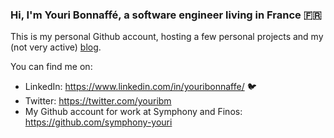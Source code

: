 ### Hi, I'm Youri Bonnaffé, a software engineer living in France 🇫🇷

This is my personal Github account, hosting a few personal projects and my (not very active) [blog](https://youribonnaffe.github.io/).

You can find me on:
 - LinkedIn: https://www.linkedin.com/in/youribonnaffe/ 🐦
 - Twitter: https://twitter.com/youribm
 - My Github account for work at Symphony and Finos: https://github.com/symphony-youri
